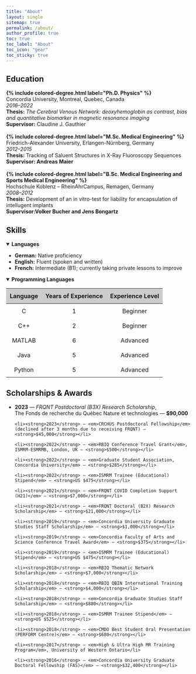```yaml
---
title: "About"
layout: single
sitemap: true
permalink: /about/
author_profile: true
toc: true
toc_label: "About"
toc_icon: "gear"
toc_sticky: true
---
```



## Education
<div class="archive__item">
  <strong>{% include colored-degree.html label="Ph.D. Physics" %}</strong><br>
  Concordia University, Montreal, Quebec, Canada<br>
  <em>2016–2022</em><br>
  <strong>Thesis:</strong> <em>The Cerebral Venous Network: deoxyhemoglobin as contrast, bias and quantitative biomarker in magnetic resonance imaging</em><br>
  <strong>Supervisor:</strong> Claudine J. Gauthier
</div>

<br>
<div class="archive__item">
  <strong>{% include colored-degree.html label="M.Sc. Medical Engineering" %}</strong><br>
  Friedrich-Alexander University, Erlangen-Nürnberg, Germany<br>
  <em>2012–2015</em><br>
  <strong>Thesis:</strong> Tracking of Saluent Structures in X-Ray Fluoroscopy Sequences<br>
  <strong>Supervisor: Andreas Maier</strong>
</div>

<br>
<div class="archive__item">
  <strong>{% include colored-degree.html label="B.Sc. Medical Engineering and Sports Medical Engineering" %}</strong><br>
  Hochschule Koblenz – RheinAhrCampus, Remagen, Germany<br>
  <em>2008–2012</em><br>
  <strong>Thesis:</strong> Development of an in vitro-test for liability for encapsulation of intellugent implants<br>
  <strong>Supervisor:Volker Bucher and Jens Bongartz</strong>
</div>

## Skills
<details open>
  <summary><strong>Languages</strong></summary>

<ul>
  <li><strong>German:</strong> Native proficiency</li>
  <li><strong>English:</strong> Fluent (spoken and written)</li>
  <li><strong>French:</strong> Intermediate (B1); currently taking private lessons to improve</li>
</ul>
</details>

<details open>
  <summary><strong>Programming Languages</strong></summary>

   <div style="width: 100%;">
    <table style="text-align: center; border-collapse: collapse;">
      <thead>
        <tr style="background-color: #ccc;">
          <th style="padding: 10px;">Language</th>
          <th style="padding: 10px;">Years of Experience</th>
          <th style="padding: 10px;">Experience Level</th>
        </tr>
      </thead>
      <tbody>
        <tr>
          <td style="padding: 10px;">C</td>
          <td style="padding: 10px;">1</td>
          <td style="padding: 10px;">Beginner</td>
        </tr>
        <tr>
          <td style="padding: 10px;">C++</td>
          <td style="padding: 10px;">2</td>
          <td style="padding: 10px;">Beginner</td>
        </tr>
        <tr>
          <td style="padding: 10px;">MATLAB</td>
          <td style="padding: 10px;">6</td>
          <td style="padding: 10px;">Advanced</td>
        </tr>
        <tr>
          <td style="padding: 10px;">Java</td>
          <td style="padding: 10px;">5</td>
          <td style="padding: 10px;">Advanced</td>
        </tr>
        <tr>
          <td style="padding: 10px;">Python</td>
          <td style="padding: 10px;">5</td>
          <td style="padding: 10px;">Advanced</td>
        </tr>
      </tbody>
    </table>
  </div>
</details>

## Scholarships & Awards
<div class="archive__item">
  <ul>
    <li><strong>2023</strong> — <em>FRQNT Postdoctoral (B3X) Research Scholarship</em>, <br> The Fonds de recherche du Québec Nature et technologies — <strong>$90,000</strong></li>
    
    <li><strong>2023</strong> — <em>CRCHUS Postdoctoral Fellowship</em> (declined after 3 months due to receiving FRQNT) — <strong>$45,000</strong></li>
    
    <li><strong>2022</strong> — <em>RBIQ Conference Travel Grant</em>, ISMRM-ESMRMB, London, UK — <strong>$500</strong></li>
    
    <li><strong>2022</strong> — <em>Graduate Student Association, Concordia University</em> — <strong>$285</strong></li>
    
    <li><strong>2022</strong> — <em>ISMRM Trainee (Educational) Stipend</em> — <strong>US $475</strong></li>
    
    <li><strong>2021</strong> — <em>FRQNT COVID Completion Support (H21)</em> — <strong>$7,000</strong></li>
    
    <li><strong>2021</strong> — <em>FRQNT Doctoral (B2X) Research Scholarship</em> — <strong>$21,000</strong></li>
    
    <li><strong>2019</strong> — <em>Concordia University Graduate Studies Staff Scholarship</em> — <strong>$1,000</strong></li>
    
    <li><strong>2019</strong> — <em>Concordia Faculty of Arts and Science Conference Travel Award</em> — <strong>$375</strong></li>
    
    <li><strong>2019</strong> — <em>ISMRM Trainee (Educational) Stipend</em> — <strong>US $475</strong></li>
    
    <li><strong>2018</strong> — <em>RBIQ Thematic Network Scholarship</em> — <strong>$7,000</strong></li>
    
    <li><strong>2018</strong> — <em>RBIQ QBIN International Training Scholarship</em> — <strong>$4,000</strong></li>
    
    <li><strong>2018</strong> — <em>Concordia Graduate Studies Staff Scholarship</em> — <strong>$880</strong></li>
    
    <li><strong>2018</strong> — <em>ISMRM Trainee Stipend</em> — <strong>US $525</strong></li>
    
    <li><strong>2018</strong> — <em>CMDO Best Student Oral Presentation (PERFORM Centre)</em> — <strong>$680</strong></li>
    
    <li><strong>2017</strong> — <em>High & Ultra High MR Training Program</em>, University of Western Ontario</li>
    
    <li><strong>2016</strong> — <em>Concordia University Graduate Doctoral Fellowship (FAS)</em> — <strong>$32,400</strong></li>
  </ul>
</div>

<!-- This table is under review and should not be displayed for now -->
<!-- 
## Mentorship
<ul>
  <li><strong>Yvonne Wanner</strong>, MITACS summer intern<br>
      <em>May 2017 – August 2017</em>
  </li>
  <li><strong>Richard Bingley</strong>, Specialization project<br>
      <em>January 2018 – May 2018</em>
  </li>
  <li><strong>Laura Bilicz</strong>, <a href="https://summerofcode.withgoogle.com/" target="_blank">Google Summer of Code</a><br>
      <em>May 2018 – August 2018</em>
  </li>
  <li><strong>Timur Zhanabaev</strong>, Specialization project<br>
      <em>May 2019 – August 2019</em>
  </li>
  <li><strong>Chan Nam Nguyen</strong>, Master Student<br>
      <em>January 2024 – Present</em>
  </li>
  <li><strong>Charley Wing</strong>, Master Student<br>
      <em>June 2024 – Present</em>
  </li>
  <li><strong>Cedrik Marchildon</strong>, Master Student<br>
      <em>July 2023 – Present</em>
  </li>
  <li><strong>Vincent Doyon</strong>, PhD Student<br>
      <em>April 2024 – Present</em>
  </li>
  <li><strong>Marie-Laurence Bilodeau</strong>, Summer Intern<br>
      <em>June 2024 – September 2024</em>
  </li>
  <li><strong>Mathilde Langlois</strong>, Master Student<br>
      <em>January 2024 – Present</em>
  </li>
</ul>
-->
